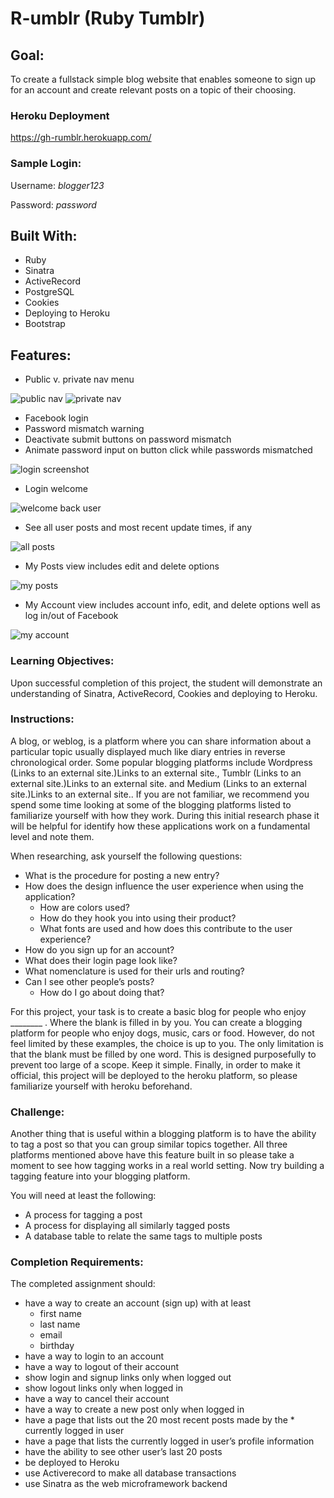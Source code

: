 # R-umblr (Ruby Tumblr)

## Goal:

To create a fullstack simple blog website that enables someone to sign up for an account and create relevant posts on a topic of their choosing.

### Heroku Deployment
<https://gh-rumblr.herokuapp.com/>

### Sample Login:
Username: *blogger123*

Password: *password*

## Built With:
* Ruby
* Sinatra
* ActiveRecord
* PostgreSQL
* Cookies
* Deploying to Heroku
* Bootstrap

## Features:

* Public v. private nav menu

![public nav](/public/img/nav-public.png "Public Nav - not logged in")
![private nav](/public/img/nav-logged-in.png "Private Nav - logged in")

* Facebook login
* Password mismatch warning
* Deactivate submit buttons on password mismatch
* Animate password input on button click while passwords mismatched

![login screenshot](/public/img/pw-miss-anim.png "Password Mismatch")

* Login welcome

![welcome back user](/public/img/login.png "Login Welcome Back")

* See all user posts and most recent update times, if any

![all posts](/public/img/posts-all.png "All Posts")

* My Posts view includes edit and delete options

![my posts](/public/img/posts-self.png "My Posts")

* My Account view includes account info, edit, and delete options well as log in/out of Facebook

![my account](/public/img/profile-self.png "My Account")


### Learning Objectives:  

Upon successful completion of this project, the student will demonstrate an understanding of Sinatra, ActiveRecord, Cookies and deploying to Heroku.
 
### Instructions:

A blog, or weblog, is a platform where you can share information about a particular topic usually displayed much like diary entries in reverse chronological order. Some popular blogging platforms include Wordpress (Links to an external site.)Links to an external site., Tumblr (Links to an external site.)Links to an external site. and Medium (Links to an external site.)Links to an external site.. If you are not familiar, we recommend you spend some time looking at some of the blogging platforms listed to familiarize yourself with how they work. During this initial research phase it will be helpful for identify how these applications work on a fundamental level and note them.

When researching, ask yourself the following questions:

* What is the procedure for posting a new entry?
* How does the design influence the user experience when using the application?
  * How are colors used?
  * How do they hook you into using their product?
  * What fonts are used and how does this contribute to the user experience?
* How do you sign up for an account?
* What does their login page look like?
* What nomenclature is used for their urls and routing?
* Can I see other people’s posts?
  * How do I go about doing that?

For this project, your task is to create a basic blog for people who enjoy ________ . Where the blank is filled in by you. You can create a blogging platform for people who enjoy dogs, music, cars or food. However, do not feel limited by these examples, the choice is up to you. The only limitation is that the blank must be filled by one word. This is designed purposefully to prevent too large of a scope. Keep it simple. Finally, in order to make it official, this project will be deployed to the heroku platform, so please familiarize yourself with heroku beforehand.

### Challenge:

Another thing that is useful within a blogging platform is to have the ability to tag a post so that you can group similar topics together. All three platforms mentioned above have this feature built in so please take a moment to see how tagging works in a real world setting. Now try building a tagging feature into your blogging platform.

You will need at least the following:

* A process for tagging a post
* A process for displaying all similarly tagged posts
* A database table to relate the same tags to multiple posts
 
### Completion Requirements:

The completed assignment should:

* have a way to create an account (sign up) with at least
  * first name
  * last name
  * email
  * birthday
* have a way to login to an account
* have a way to logout of their account
* show login and signup links only when logged out
* show logout links only when logged in
* have a way to cancel their account
* have a way to create a new post only when logged in
* have a page that lists out the 20 most recent posts made by the * currently logged in user
* have a page that lists the currently logged in user’s profile information
* have the ability to see other user’s last 20 posts
* be deployed to Heroku
* use Activerecord to make all database transactions
* use Sinatra as the web microframework backend